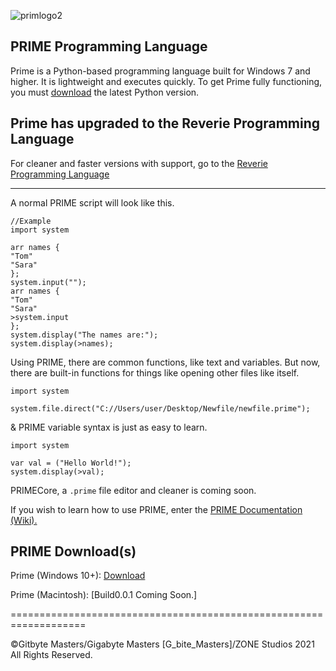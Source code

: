 ![primlogo2](https://user-images.githubusercontent.com/76265961/135762611-629fd6aa-c110-4eb2-8a05-6a57bc055f1e.PNG)

## PRIME Programming Language

Prime is a Python-based programming language built for Windows 7 and higher. It is lightweight and executes quickly. To get Prime fully functioning, you must [download](https://www.python.org/downloads/) the latest Python version.

## Prime has upgraded to the Reverie Programming Language

For cleaner and faster versions with support, go to the [Reverie Programming Language](https://github.com/GitbyteMaster/Reverie-Programming-Language)

---

A normal PRIME script will look like this.
```
//Example
import system

arr names {
"Tom"
"Sara"
};
system.input("");
arr names {
"Tom"
"Sara"
>system.input
};
system.display("The names are:");
system.display(>names);
```

Using PRIME, there are common functions, like text and variables. But now, there are built-in functions for things like opening other files like itself.
```
import system

system.file.direct("C://Users/user/Desktop/Newfile/newfile.prime");
```
& PRIME variable syntax is just as easy to learn.
```
import system

var val = ("Hello World!");
system.display(>val);
```

PRIMECore, a `.prime` file editor and cleaner is coming soon.

If you wish to learn how to use PRIME, enter the [PRIME Documentation (Wiki).](https://github.com/GitbyteMaster/PRIME-Lang/wiki)

## PRIME Download(s)
Prime (Windows 10+): [Download](https://github.com/GitbyteMaster/PRIME-Lang/raw/main/PRIME.zip)

Prime (Macintosh): [Build0.0.1 Coming Soon.]

===================================================================

©Gitbyte Masters/Gigabyte Masters [G_bite_Masters]/ZONE Studios 2021 All Rights Reserved.
